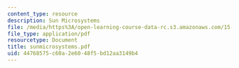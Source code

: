 ```yaml
---
content_type: resource
description: Sun Microsystems
file: /media/https%3A/open-learning-course-data-rc.s3.amazonaws.com/15-394-designing-and-leading-the-entrepreneurial-organization-spring-2003/44768575c60a2e6048f5bd12aa3149b4_sunmicrosystems.pdf
file_type: application/pdf
resourcetype: Document
title: sunmicrosystems.pdf
uid: 44768575-c60a-2e60-48f5-bd12aa3149b4
---
```


